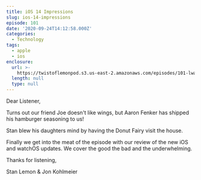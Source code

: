 ```yaml
---
title: iOS 14 Impressions
slug: ios-14-impressions
episode: 101
date: '2020-09-24T14:12:58.000Z'
categories:
  - Technology
tags:
  - apple
  - ios
enclosure:
  url: >-
    https://twistoflemonpod.s3.us-east-2.amazonaws.com/episodes/101-lwatol-20200924.mp3
  length: null
  type: null
---
```


Dear Listener,

Turns out our friend Joe doesn't like wings, but Aaron Fenker has shipped his hamburger seasoning to us!

Stan blew his daughters mind by having the Donut Fairy visit the house.

Finally we get into the meat of the episode with our review of the new iOS and watchOS updates. We cover the good the bad and the underwhelming.

Thanks for listening,

Stan Lemon & Jon Kohlmeier
